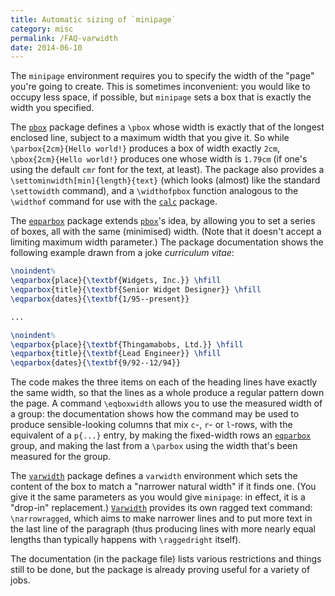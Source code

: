 ```yaml
---
title: Automatic sizing of `minipage`
category: misc
permalink: /FAQ-varwidth
date: 2014-06-10
---
```


The `minipage` environment requires you to specify the
width of the "page" you're going to create.  This is sometimes
inconvenient: you would like to occupy less space, if possible, but
`minipage` sets a box that is exactly the width you
specified.

The [`pbox`](https://ctan.org/pkg/pbox) package defines a `\pbox` whose width is exactly
that of the longest enclosed line, subject to a maximum width that you
give it.  So while `\parbox{2cm}{Hello world!}` produces a
box of width exactly `2cm`,
`\pbox{2cm}{Hello world!}` produces one whose width is
`1.79cm` (if one's using the default `cmr` font for the
text, at least).  The package also provides a
`\settominwidth[min]{length}{text}` (which looks (almost)
like the standard `\settowidth` command), and a `\widthofpbox`
function analogous to the `\widthof` command for use with the
[`calc`](https://ctan.org/pkg/calc) package.

The [`eqparbox`](https://ctan.org/pkg/eqparbox) package extends [`pbox`](https://ctan.org/pkg/pbox)'s idea, by
allowing you to set a series of boxes, all with the same (minimised)
width.  (Note that it doesn't accept a limiting maximum width
parameter.)  The package documentation shows the following example
drawn from a joke _curriculum vitae_:
```latex
\noindent%
\eqparbox{place}{\textbf{Widgets, Inc.}} \hfill
\eqparbox{title}{\textbf{Senior Widget Designer}} \hfill
\eqparbox{dates}{\textbf{1/95--present}}

...

\noindent%
\eqparbox{place}{\textbf{Thingamabobs, Ltd.}} \hfill
\eqparbox{title}{\textbf{Lead Engineer}} \hfill
\eqparbox{dates}{\textbf{9/92--12/94}}
```
The code makes the three items on each of the heading lines have
exactly the same width, so that the lines as a whole produce a regular
pattern down the page.  A command `\eqboxwidth` allows you to use
the measured width of a group: the documentation shows how the command
may be used to produce sensible-looking columns that mix `c`-,
`r`- or `l`-rows, with the equivalent of a `p{...}`
entry, by making the fixed-width rows an [`eqparbox`](https://ctan.org/pkg/eqparbox) group, and
making the last from a `\parbox` using the width that's been
measured for the group.

The [`varwidth`](https://ctan.org/pkg/varwidth) package defines a `varwidth`
environment which sets the content of the box to match a "narrower
natural width" if it finds one.  (You give it the same parameters as
you would give `minipage`: in effect, it is a "drop-in"
replacement.)  [`Varwidth`](https://ctan.org/pkg/Varwidth) provides its own ragged text command:
`\narrowragged`, which aims to make narrower lines and to put more
text in the last line of the paragraph (thus producing lines with more
nearly equal lengths than typically happens with `\raggedright`
itself).

The documentation (in the package file) lists various restrictions and
things still to be done, but the package is already proving useful for
a variety of jobs.

